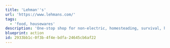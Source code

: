 ```yaml
---
title: 'Lehman''s'
url: 'https://www.lehmans.com/'
tags:
  - 'food, housewares'
description: 'One-stop shop for non-electric, homesteading, survival, handmade, Amish made, plastic free, durable, quality goods.  If you envision switching to live a simpler life, this place has all the tools you need to do so.'
blueprint: action
id: 2933bb1c-0f3b-4f4e-bdfa-24645cb6af22
---
```

